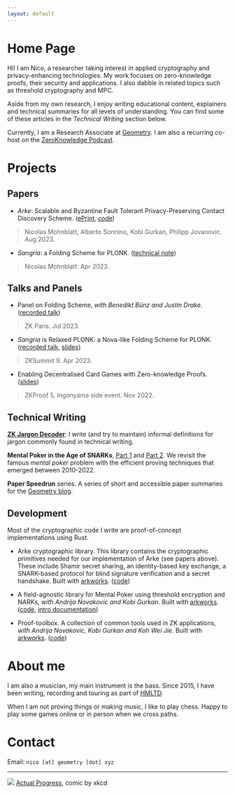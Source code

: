 ```yaml
---
layout: default
---
```


# Home Page

Hi! I am Nico, a researcher taking interest in applied cryptography and privacy-enhancing technologies.
My work focuses on zero-knowledge proofs, their security and applications.
I also dabble in related topics such as threshold cryptography and MPC.

Aside from my own research, I enjoy writing educational content, explainers and technical summaries for all levels of understanding.
You can find some of these articles in the *Technical Writing* section below.

Currently, I am a Research Associate at [Geometry](https://geometry.xyz).
I am also a recurring co-host on the [ZeroKnowledge Podcast](https://zeroknowledge.fm). 

# Projects

## Papers
- *Arke*: Scalable and Byzantine Fault Tolerant Privacy-Preserving Contact Discovery Scheme.
([ePrint](https://eprint.iacr.org/2023/1218), [code](https://github.com/asonnino/arke))
> Nicolas Mohnblatt, Alberto Sonnino, Kobi Gurkan, Philipp Jovanovic. Aug 2023.

- *Sangria*: a Folding Scheme for PLONK. ([technical note](https://github.com/geometryresearch/technical_notes/blob/main/sangria_folding_plonk.pdf))
> Nicolas Mohnblatt. Apr 2023.


## Talks and Panels
- Panel on Folding Scheme, *with Benedikt Bünz and Justin Drake*. ([recorded talk](https://youtu.be/2ieRxS9STFs))
> ZK Paris. Jul 2023.

- *Sangria* is Relaxed PLONK: a Nova-like Folding Scheme for PLONK. ([recorded talk](https://youtu.be/D7rQbHpxl7Q), [slides](https://github.com/nmohnblatt/talks/blob/main/2023_04_ZKSummit9_Sangria.pdf))  
> ZKSummit 9. Apr 2023.

- Enabling Decentralised Card Games with Zero-knowledge Proofs. ([slides](https://github.com/nmohnblatt/talks/blob/main/2022_11_IngoGaming_Mental_Poker.pdf))
> ZKProof 5, Ingonyama side event. Nov 2022.

## Technical Writing

**[ZK Jargon Decoder](https://nmohnblatt.github.io/zk-jargon-decoder/)**: I write (and try to maintain) informal definitions for jargon commonly found in technical writing.

**Mental Poker in the Age of SNARKs**, [Part 1](https://geometry.xyz/notebook/mental-poker-in-the-age-of-snarks-part-1) and [Part 2](https://geometry.xyz/notebook/mental-poker-in-the-age-of-snarks-part-2).
We revisit the famous *mental poker* problem with the efficient proving techniques that emerged between 2010-2022.

**Paper Speedrun** series.
A series of short and accessible paper summaries for the [Geometry blog](https://geometry.xyz/notebook).

## Development
Most of the cryptographic code I write are proof-of-concept implementations using Rust.

- Arke cryptographic library.
This library contains the cryptographic primitives needed for our implementation of Arke (see papers above).
These include Shamir secret sharing, an identity-based key exchange, a SNARK-based protocol for blind signature verification and a secret handshake.
Built with [arkworks](https://github.com/arkworks-rs). ([code](https://github.com/asonnino/arke/tree/main/code/arke/crypto))

- A field-agnostic library for Mental Poker using threshold encryption and NARKs, *with Andrija Novakovic and Kobi Gurkan*.
Built with [arkworks](https://github.com/arkworks-rs). ([code](https://github.com/geometryresearch/mental-poker), [intro documentation](https://hackmd.io/@nmohnblatt/SJKJfVqzq))

- Proof-toolbox. A collection of common tools used in ZK applications, *with Andrija Novakovic, Kobi Gurkan and Koh Wei Jie*. Built with [arkworks](https://github.com/arkworks-rs). ([code](https://github.com/geometryresearch/proof-toolbox))

# About me

I am also a musician, my main instrument is the bass.
Since 2015, I have been writing, recording and touring as part of [HMLTD](https://www.hmltd.org).

When I am not proving things or making music, I like to play chess.
Happy to play some games online or in person when we cross paths.

# Contact

Email: `nico [at] geometry [dot] xyz`

---

![](https://imgs.xkcd.com/comics/actual_progress.png)
[Actual Progress](https://xkcd.com/2797/), comic by xkcd